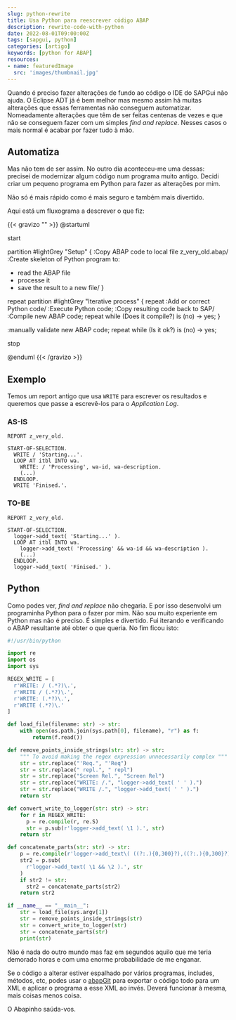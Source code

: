 ```yaml
---
slug: python-rewrite
title: Usa Python para reescrever código ABAP
description: rewrite-code-with-python
date: 2022-08-01T09:00:00Z
tags: [sapgui, python]
categories: [artigo]
keywords: [python for ABAP]
resources:
- name: featuredImage
  src: 'images/thumbnail.jpg'
---
```

Quando é preciso fazer alterações de fundo ao código o IDE do SAPGui não ajuda. O Eclipse ADT já é bem melhor mas mesmo assim há muitas alterações que essas ferramentas não conseguem automatizar. Nomeadamente alterações que têm de ser feitas centenas de vezes e que não se conseguem fazer com um simples _find and replace_.  Nesses casos o mais normal é acabar por fazer tudo à mão.

<!--more-->

## Automatiza

Mas não tem de ser assim. No outro dia aconteceu-me uma dessas: precisei de modernizar algum código num programa muito antigo. Decidi criar um pequeno programa em Python para fazer as alterações por mim.

Não só é mais rápido como é mais seguro e também mais divertido.

Aqui está um fluxograma a descrever o que fiz:

{{< gravizo "" >}}
@startuml

start

partition #lightGrey "Setup" {
:Copy ABAP code to local file z_very_old.abap/
:Create skeleton of Python program to:

- read the ABAP file
- processe it
- save the result to a new file/
}

repeat
  partition #lightGrey "Iterative process" {
  repeat :Add or correct Python code/
    :Execute Python code;
    :Copy resulting code back to SAP/
    :Compile new ABAP code;
  repeat while (Does it compile?) is (no)
  -> yes;
  }

:manually validate new ABAP code;
repeat while (Is it ok?) is (no)
-> yes;

stop

@enduml
{{< /gravizo >}}

## Exemplo

Temos um report antigo que usa `WRITE` para escrever os resultados e queremos que passe a escrevê-los para o _Application Log_.

### AS-IS

```ABAP
REPORT z_very_old.

START-OF-SELECTION.
  WRITE / 'Starting...'.
  LOOP AT itbl INTO wa.
    WRITE: / 'Processing', wa-id, wa-description.
    (...)
  ENDLOOP.
  WRITE 'Finised.'.
```

### TO-BE

```abap
REPORT z_very_old.

START-OF-SELECTION.
  logger->add_text( 'Starting...' ).
  LOOP AT itbl INTO wa.
    logger->add_text( 'Processing' && wa-id && wa-description ).
    (...)
  ENDLOOP.
  logger->add_text( 'Finised.' ).
```

## Python

Como podes ver, _find and replace_ não chegaria. E por isso desenvolvi um programinha Python para o fazer por mim. Não sou muito experiente em Python mas não é preciso. É simples e divertido. Fui iterando e verificando o ABAP resultante até obter o que queria. No fim ficou isto:

```Python
#!/usr/bin/python

import re
import os
import sys

REGEX_WRITE = [
  r'WRITE: / (.*?)\.',
  r'WRITE / (.*?)\.',
  r'WRITE: (.*?)\.',
  r'WRITE (.*?)\.'
]

def load_file(filename: str) -> str:
    with open(os.path.join(sys.path[0], filename), "r") as f:
        return(f.read())

def remove_points_inside_strings(str: str) -> str:
    """ To avoid making the regex expression unnecessarily complex """
    str = str.replace("'Req.", "'Req")
    str = str.replace(" repl.", " repl")
    str = str.replace("Screen Rel.", "Screen Rel")
    str = str.replace("WRITE: /.", "logger->add_text( ' ' ).")
    str = str.replace("WRITE /.", "logger->add_text( ' ' ).")
    return str

def convert_write_to_logger(str: str) -> str:
    for r in REGEX_WRITE:
      p = re.compile(r, re.S)
      str = p.sub(r'logger->add_text( \1 ).', str)
    return str

def concatenate_parts(str: str) -> str:
    p = re.compile(r'logger->add_text\( ((?:.){0,300}?),((?:.){0,300}?) \)\.', re.S)
    str2 = p.sub(
      r'logger->add_text( \1 && \2 ).', str
    )
    if str2 != str:
      str2 = concatenate_parts(str2)
    return str2

if __name__ == "__main__":
    str = load_file(sys.argv[1])
    str = remove_points_inside_strings(str)
    str = convert_write_to_logger(str)
    str = concatenate_parts(str)
    print(str)
```

Não é nada do outro mundo mas faz em segundos aquilo que me teria demorado horas e com uma enorme probabilidade de me enganar.

Se o código a alterar estiver espalhado por vários programas, includes, métodos, etc, podes usar o [abapGit][1] para exportar o código todo para um XML e aplicar o programa a esse XML ao invés. Deverá funcionar à mesma, mais coisas menos coisa.

O Abapinho saúda-vos.

[1]: https://abapgit.org/
